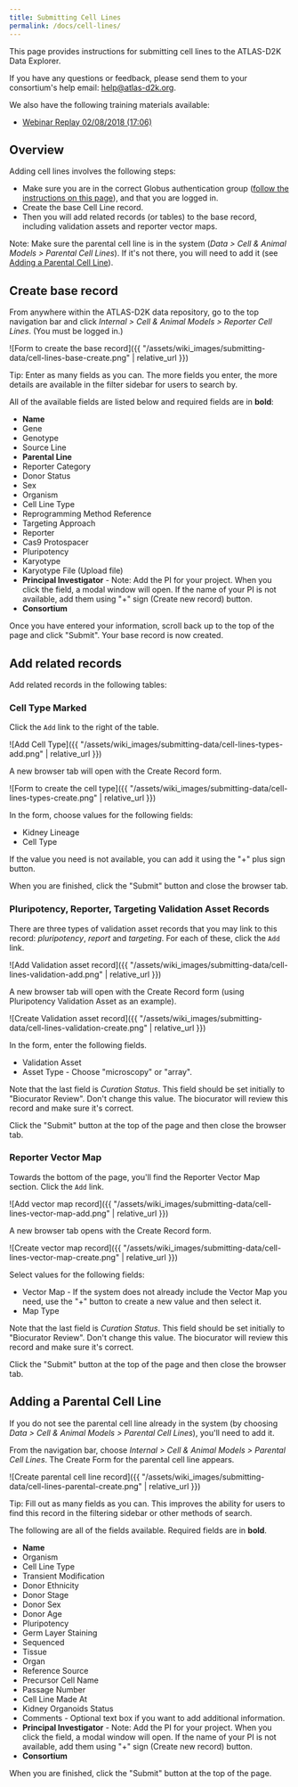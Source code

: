 ```yaml
---
title: Submitting Cell Lines
permalink: /docs/cell-lines/
---
```


<!-- uncomment when generating PDF in Atom
# Submitting Cell Lines
-->
<!-- comment out when generating PDF in Atom
**[PDF version](https://github.com/informatics-isi-edu/gudmap-rbk/wiki/Submitting-Cell-Lines.pdf)**
-->

This page provides instructions for submitting cell lines to the ATLAS-D2K Data Explorer.

If you have any questions or feedback, please send them to your consortium's help email: [help@atlas-d2k.org](mailto:help@atlas-d2k.org).

We also have the following training materials available:
<!--
* [Webinar Slides](/assets/slides/GUDMAP-RBK-02082018-data_submission_workshop-collections.pptx)
-->
* [Webinar Replay 02/08/2018 (17:06)](https://youtu.be/OCHq4GwzEFc)

<a name="overview"/>

## Overview

Adding cell lines involves the following steps:

* Make sure you are in the correct Globus authentication group ([follow the instructions on this page](accessing-gudmap-and-rbk-resources/)), and that you are logged in.
* Create the base Cell Line record.
* Then you will add related records (or tables) to the base record, including validation assets and reporter vector maps.

Note: Make sure the parental cell line is in the system (_Data > Cell &amp; Animal Models > Parental Cell Lines_). If it's not there, you will need to add it (see [Adding a Parental Cell Line](#adding-a-parental-cell-line)).

## Create base record

From anywhere within the ATLAS-D2K data repository, go to the top navigation bar and click _Internal > Cell &amp; Animal Models > Reporter Cell Lines_. (You must be logged in.)

![Form to create the base record]({{ "/assets/wiki_images/submitting-data/cell-lines-base-create.png" | relative_url }})

Tip: Enter as many fields as you can. The more fields you enter, the more details are available in the filter sidebar for users to search by.

All of the available fields are listed below and required fields are in **bold**:

* **Name**
* Gene
* Genotype
* Source Line
* **Parental Line**
* Reporter Category
* Donor Status
* Sex
* Organism
* Cell Line Type
* Reprogramming Method Reference
* Targeting Approach
* Reporter
* Cas9 Protospacer
* Pluripotency
* Karyotype
* Karyotype File	(Upload file)
* **Principal Investigator** - Note: Add the PI for your project. When you click the field, a modal window will open. If the name of your PI is not available, add them using "+" sign (Create new record) button.
* **Consortium**

Once you have entered your information, scroll back up to the top of the page and click "Submit". Your base record is now created.

## Add related records

Add related records in the following tables:

### Cell Type Marked

Click the `Add` link to the right of the table.

![Add Cell Type]({{ "/assets/wiki_images/submitting-data/cell-lines-types-add.png" | relative_url }})

A new browser tab will open with the Create Record form.

![Form to create the cell type]({{ "/assets/wiki_images/submitting-data/cell-lines-types-create.png" | relative_url }})

In the form, choose values for the following fields:

* Kidney Lineage
* Cell Type

If the value you need is not available, you can add it using the "+" plus sign button.

When you are finished, click the "Submit" button and close the browser tab.

###  Pluripotency, Reporter, Targeting Validation Asset Records

There are three types of validation asset records that you may link to this record: _pluripotency_, _report_ and _targeting_. For each of these, click the `Add` link.

![Add Validation asset record]({{ "/assets/wiki_images/submitting-data/cell-lines-validation-add.png" | relative_url }})

A new browser tab will open with the Create Record form (using Pluripotency Validation Asset as an example).

![Create Validation asset record]({{ "/assets/wiki_images/submitting-data/cell-lines-validation-create.png" | relative_url }})

In the form, enter the following fields.

* Validation Asset
* Asset Type	- Choose "microscopy" or "array".

Note that the last field is _Curation Status_. This field should be set initially to "Biocurator Review". Don't change this value. The biocurator will review this record and make sure it's correct.

Click the "Submit" button at the top of the page and then close the browser tab.

###  Reporter Vector Map

Towards the bottom of the page, you'll find the Reporter Vector Map section. Click the `Add` link.

![Add vector map record]({{ "/assets/wiki_images/submitting-data/cell-lines-vector-map-add.png" | relative_url }})

A new browser tab opens with the Create Record form.

![Create vector map record]({{ "/assets/wiki_images/submitting-data/cell-lines-vector-map-create.png" | relative_url }})

Select values for the following fields:

* Vector Map - If the system does not already include the Vector Map you need, use the "+" button to create a new value and then select it.
* Map Type

Note that the last field is _Curation Status_. This field should be set initially to "Biocurator Review". Don't change this value. The biocurator will review this record and make sure it's correct.

Click the "Submit" button at the top of the page and then close the browser tab.

## Adding a Parental Cell Line

If you do not see the parental cell line already in the system (by choosing _Data > Cell &amp; Animal Models > Parental Cell Lines_), you'll need to add it.

From the navigation bar, choose _Internal > Cell &amp; Animal Models > Parental Cell Lines_. The Create Form for the parental cell line appears.

![Create parental cell line record]({{ "/assets/wiki_images/submitting-data/cell-lines-parental-create.png" | relative_url }})

Tip: Fill out as many fields as you can. This improves the ability for users to find this record in the filtering sidebar or other methods of search.

The following are all of the fields available. Required fields are in **bold**.

* **Name**
* Organism
* Cell Line Type
* Transient Modification
* Donor Ethnicity
* Donor Stage
* Donor Sex
* Donor Age
* Pluripotency
* Germ Layer Staining
* Sequenced
* Tissue
* Organ
* Reference Source
* Precursor Cell Name
* Passage Number
* Cell Line Made At
* Kidney Organoids Status
* Comments - Optional text box if you want to add additional information.
* **Principal Investigator** - Note: Add the PI for your project. When you click the field, a modal window will open. If the name of your PI is not available, add them using "+" sign (Create new record) button.
* **Consortium**

When you are finished, click the "Submit" button at the top of the page.

